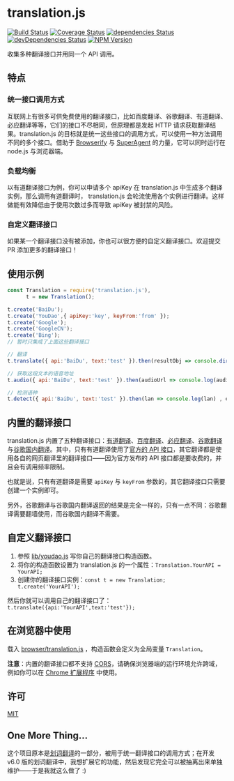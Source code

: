 # translation.js

[![Build Status](https://img.shields.io/travis/lmk123/translation.js/master.svg?style=flat-square)](https://travis-ci.org/lmk123/translation.js)
[![Coverage Status](https://img.shields.io/coveralls/lmk123/translation.js/master.svg?style=flat-square)](https://coveralls.io/github/lmk123/translation.js?branch=master)
[![dependencies Status](https://img.shields.io/david/lmk123/translation.js.svg?style=flat-square)](https://david-dm.org/lmk123/translation.js)
[![devDependencies Status](https://img.shields.io/david/dev/lmk123/translation.js.svg?style=flat-square)](https://david-dm.org/lmk123/translation.js#info=devDependencies)
[![NPM Version](https://img.shields.io/npm/v/translation.js.svg?style=flat-square)](https://www.npmjs.com/package/translation.js)

收集多种翻译接口并用同一个 API 调用。

## 特点

### 统一接口调用方式

互联网上有很多可供免费使用的翻译接口，比如百度翻译、谷歌翻译、有道翻译、必应翻译等等，它们的接口不尽相同，但原理都是发起 HTTP 请求获取翻译结果。translation.js 的目标就是统一这些接口的调用方式，可以使用一种方法调用不同的多个接口。借助于 [Browserify](http://browserify.org/) 与 [SuperAgent](https://github.com/visionmedia/superagent) 的力量，它可以同时运行在 node.js 与浏览器端。

### 负载均衡

以有道翻译接口为例，你可以申请多个 apiKey 在 translation.js 中生成多个翻译实例，那么调用有道翻译时， translation.js 会轮流使用各个实例进行翻译。这样做能有效降低由于使用次数过多而导致 apiKey 被封禁的风险。

### 自定义翻译接口

如果某一个翻译接口没有被添加，你也可以很方便的自定义翻译接口。欢迎提交 PR 添加更多的翻译接口！

## 使用示例

```js
const Translation = require('translation.js'),
      t = new Translation();

t.create('BaiDu');
t.create('YouDao',{ apiKey:'key', keyFrom:'from' });
t.create('Google');
t.create('GoogleCN');
t.create('Bing');
// 暂时只集成了上面这些翻译接口

// 翻译
t.translate({ api:'BaiDu', text:'test' }).then(resultObj => console.dir(resultObj) , errMsg => console.log(errMsg));

// 获取这段文本的语音地址
t.audio({ api:'BaiDu', text:'test' }).then(audioUrl => console.log(audioUrl) , errMsg => console.log(errMsg));

// 检测语种
t.detect({ api:'BaiDu', text:'test' }).then(lan => console.log(lan) , errMsg => console.log(errMsg));
```

## 内置的翻译接口

translation.js 内置了五种翻译接口：[有道翻译](http://fanyi.youdao.com/)、[百度翻译](http://fanyi.baidu.com/)、[必应翻译](http://cn.bing.com/dict/)、[谷歌翻译](https://translate.google.com/)与[谷歌国内翻译](http://translate.google.cn/)。其中，只有有道翻译使用了[官方的 API 接口](http://fanyi.youdao.com/openapi?path=data-mode)，其它翻译都是使用各自的网页翻译里的翻译接口——因为官方发布的 API 接口都是要收费的，并且会有调用频率限制。

也就是说，只有有道翻译是需要 `apiKey` 与 `keyFrom` 参数的，其它翻译接口只需要创建一个实例即可。

另外，谷歌翻译与谷歌国内翻译返回的结果是完全一样的，只有一点不同：谷歌翻译需要翻墙使用，而谷歌国内翻译不需要。

## 自定义翻译接口

 1. 参照 [lib/youdao.js](https://github.com/lmk123/translation.js/blob/master/lib/youdao.js) 写你自己的翻译接口构造函数。
 2. 将你的构造函数设置为 translation.js 的一个属性：`Translation.YourAPI = YourAPI;`
 3. 创建你的翻译接口实例：`const t = new Translation; t.create('YourAPI');`

然后你就可以调用自己的翻译接口了：`t.translate({api:'YourAPI',text:'test'});`

## 在浏览器中使用

载入 [browser/translation.js](https://github.com/lmk123/translation.js/blob/master/browser/translation.js) ，构造函数会定义为全局变量 `Translation`。

**注意**：内置的翻译接口都不支持 [CORS](https://developer.mozilla.org/en-US/docs/Web/HTTP/Access_control_CORS)，请确保浏览器端的运行环境允许跨域，例如你可以在 [Chrome 扩展程序](https://developer.chrome.com/extensions) 中使用。

## 许可

[MIT](https://github.com/lmk123/translation.js/blob/master/LICENSE.md)

## One More Thing...

这个项目原本是[划词翻译](https://github.com/lmk123/crx-selection-translate)的一部分，被用于统一翻译接口的调用方式；在开发 v6.0 版的划词翻译中，我想扩展它的功能，然后发现它完全可以被抽离出来单独维护——于是我就这么做了 :)
